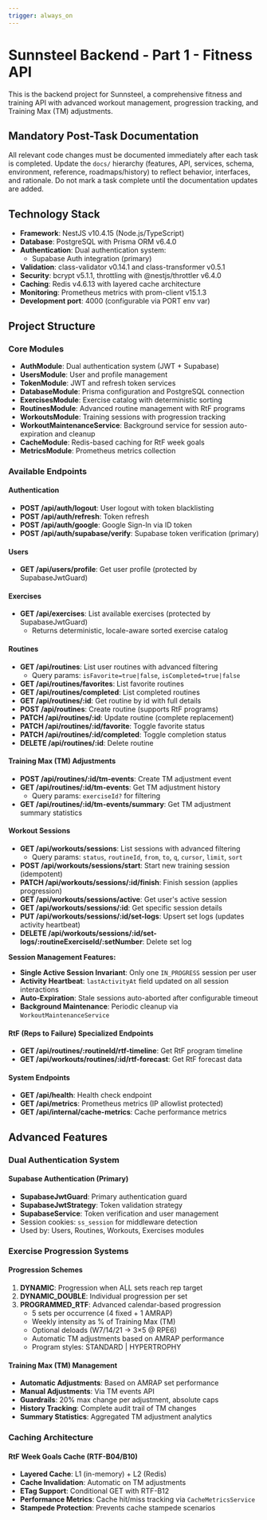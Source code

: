 ```yaml
---
trigger: always_on
---
```


# Sunnsteel Backend - Part 1 - Fitness API

This is the backend project for Sunnsteel, a comprehensive fitness and training API with advanced workout management, progression tracking, and Training Max (TM) adjustments.

## Mandatory Post-Task Documentation
All relevant code changes must be documented immediately after each task is completed. Update the `docs/` hierarchy (features, API, services, schema, environment, reference, roadmaps/history) to reflect behavior, interfaces, and rationale. Do not mark a task complete until the documentation updates are added.

## Technology Stack

- **Framework**: NestJS v10.4.15 (Node.js/TypeScript)
- **Database**: PostgreSQL with Prisma ORM v6.4.0
- **Authentication**: Dual authentication system:
  - Supabase Auth integration (primary)
- **Validation**: class-validator v0.14.1 and class-transformer v0.5.1
- **Security**: bcrypt v5.1.1, throttling with @nestjs/throttler v6.4.0
- **Caching**: Redis v4.6.13 with layered cache architecture
- **Monitoring**: Prometheus metrics with prom-client v15.1.3
- **Development port**: 4000 (configurable via PORT env var)

## Project Structure

### Core Modules

- **AuthModule**: Dual authentication system (JWT + Supabase)
- **UsersModule**: User and profile management
- **TokenModule**: JWT and refresh token services
- **DatabaseModule**: Prisma configuration and PostgreSQL connection
- **ExercisesModule**: Exercise catalog with deterministic sorting
- **RoutinesModule**: Advanced routine management with RtF programs
- **WorkoutsModule**: Training sessions with progression tracking
- **WorkoutMaintenanceService**: Background service for session auto-expiration and cleanup
- **CacheModule**: Redis-based caching for RtF week goals
- **MetricsModule**: Prometheus metrics collection

### Available Endpoints

#### Authentication

- **POST /api/auth/logout**: User logout with token blacklisting
- **POST /api/auth/refresh**: Token refresh
- **POST /api/auth/google**: Google Sign-In via ID token
- **POST /api/auth/supabase/verify**: Supabase token verification (primary)

#### Users

- **GET /api/users/profile**: Get user profile (protected by SupabaseJwtGuard)

#### Exercises

- **GET /api/exercises**: List available exercises (protected by SupabaseJwtGuard)
  - Returns deterministic, locale-aware sorted exercise catalog

#### Routines

- **GET /api/routines**: List user routines with advanced filtering
  - Query params: `isFavorite=true|false`, `isCompleted=true|false`
- **GET /api/routines/favorites**: List favorite routines
- **GET /api/routines/completed**: List completed routines
- **GET /api/routines/:id**: Get routine by id with full details
- **POST /api/routines**: Create routine (supports RtF programs)
- **PATCH /api/routines/:id**: Update routine (complete replacement)
- **PATCH /api/routines/:id/favorite**: Toggle favorite status
- **PATCH /api/routines/:id/completed**: Toggle completion status
- **DELETE /api/routines/:id**: Delete routine

#### Training Max (TM) Adjustments

- **POST /api/routines/:id/tm-events**: Create TM adjustment event
- **GET /api/routines/:id/tm-events**: Get TM adjustment history
  - Query params: `exerciseId?` for filtering
- **GET /api/routines/:id/tm-events/summary**: Get TM adjustment summary statistics

#### Workout Sessions

- **GET /api/workouts/sessions**: List sessions with advanced filtering
  - Query params: `status`, `routineId`, `from`, `to`, `q`, `cursor`, `limit`, `sort`
- **POST /api/workouts/sessions/start**: Start new training session (idempotent)
- **PATCH /api/workouts/sessions/:id/finish**: Finish session (applies progression)
- **GET /api/workouts/sessions/active**: Get user's active session
- **GET /api/workouts/sessions/:id**: Get specific session details
- **PUT /api/workouts/sessions/:id/set-logs**: Upsert set logs (updates activity heartbeat)
- **DELETE /api/workouts/sessions/:id/set-logs/:routineExerciseId/:setNumber**: Delete set log

**Session Management Features:**
- **Single Active Session Invariant**: Only one `IN_PROGRESS` session per user
- **Activity Heartbeat**: `lastActivityAt` field updated on all session interactions
- **Auto-Expiration**: Stale sessions auto-aborted after configurable timeout
- **Background Maintenance**: Periodic cleanup via `WorkoutMaintenanceService`

#### RtF (Reps to Failure) Specialized Endpoints

- **GET /api/routines/:routineId/rtf-timeline**: Get RtF program timeline
- **GET /api/workouts/routines/:id/rtf-forecast**: Get RtF forecast data

#### System Endpoints

- **GET /api/health**: Health check endpoint
- **GET /api/metrics**: Prometheus metrics (IP allowlist protected)
- **GET /api/internal/cache-metrics**: Cache performance metrics

## Advanced Features

### Dual Authentication System

#### Supabase Authentication (Primary)
- **SupabaseJwtGuard**: Primary authentication guard
- **SupabaseJwtStrategy**: Token validation strategy
- **SupabaseService**: Token verification and user management
- Session cookies: `ss_session` for middleware detection
- Used by: Users, Routines, Workouts, Exercises modules

### Exercise Progression Systems

#### Progression Schemes

1. **DYNAMIC**: Progression when ALL sets reach rep target
2. **DYNAMIC_DOUBLE**: Individual progression per set
3. **PROGRAMMED_RTF**: Advanced calendar-based progression
   - 5 sets per occurrence (4 fixed + 1 AMRAP)
   - Weekly intensity as % of Training Max (TM)
   - Optional deloads (W7/14/21 → 3×5 @ RPE6)
   - Automatic TM adjustments based on AMRAP performance
   - Program styles: STANDARD | HYPERTROPHY

#### Training Max (TM) Management
- **Automatic Adjustments**: Based on AMRAP set performance
- **Manual Adjustments**: Via TM events API
- **Guardrails**: 20% max change per adjustment, absolute caps
- **History Tracking**: Complete audit trail of TM changes
- **Summary Statistics**: Aggregated TM adjustment analytics

### Caching Architecture

#### RtF Week Goals Cache (RTF-B04/B10)
- **Layered Cache**: L1 (in-memory) + L2 (Redis)
- **Cache Invalidation**: Automatic on TM adjustments
- **ETag Support**: Conditional GET with RTF-B12
- **Performance Metrics**: Cache hit/miss tracking via `CacheMetricsService`
- **Stampede Protection**: Prevents cache stampede scenarios
